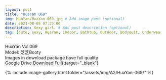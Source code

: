 ```yaml
---
layout: post
title: "HuaYan 069"
img: HuaYan/HuaYan-069.jpg # Add image post (optional)
date: 2021-08-05 07:25:00
description: Sexy girl. # Add post description (optional)
tag: [cute, sexy, HuaYan, Indoor, Bathtub, Outdoor, Bodysuit, Underwear, Cosplay, Big Tits, Tattoo]
---
```

HuaYan Vol.069  
Model: 芝芝Booty  
Images in download package have full quality                    
Google Drive [Download Full](http://gestyy.com/eoGhLR){:target="_blank"}

{% include image-gallery.html folder="/assets/img/A2/HuaYan-069/" %}
